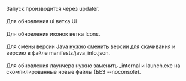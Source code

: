 Запуск производится через updater. <br>
<br>
Для обновления ui ветка Ui   <br>
<br>
Для обновления иконок ветка Icons. <br> 
<br>
Для смены версии Java нужно сменить версии для скачивания и версию в файле manifests/java_info.json. <br>
<br>
Для обновления лаунчера нужно заменить _internal и launch.exe на скомпилированные новые файлы (БЕЗ --noconsole). <br>